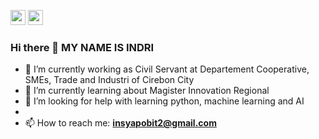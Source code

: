 <a href="./portfolio/indrianaSP"><img src="./images/MT.png" width="24px" height="24px"></a>
<a href="./portfolio/indrianaSP"><img src="./portfolio/indrianaSP/MT.png" width="24px" height="24px"></a>



### Hi there 👋 MY NAME IS INDRI

- 🔭 I’m currently working as Civil Servant at Departement Cooperative, SMEs, Trade and Industri of Cirebon City
- 🌱 I’m currently learning about Magister Innovation Regional
- 🤔 I’m looking for help with learning python, machine learning and AI
- 
- 📫 How to reach me: **insyapobit2@gmail.com**


